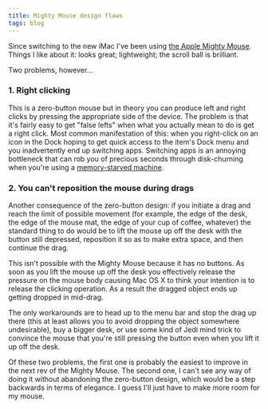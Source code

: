 ```yaml
---
title: Mighty Mouse design flaws
tags: blog
---
```


Since switching to the new iMac I've been using [the Apple Mighty Mouse](http://www.apple.com/mightymouse/). Things I like about it: looks great; lightweight; the scroll ball is brilliant.

Two problems, however...





### 1. Right clicking

This is a zero-button mouse but in theory you can produce left and right clicks by pressing the appropriate side of the device. The problem is that it's fairly easy to get "false lefts" when what you actually mean to do is get a right click. Most common manifestation of this: when you right-click on an icon in the Dock hoping to get quick access to the item's Dock menu and you inadvertently end up switching apps. Switching apps is an annoying bottleneck that can rob you of precious seconds through disk-churning when you're using a [memory-starved machine](http://www.wincent.com/a/about/wincent/weblog/archives/2006/05/memory_for_the.php).

### 2. You can't reposition the mouse during drags

Another consequence of the zero-button design: if you initiate a drag and reach the limit of possible movement (for example, the edge of the desk, the edge of the mouse mat, the edge of your cup of coffee, whatever) the standard thing to do would be to lift the mouse up off the desk with the button still depressed, reposition it so as to make extra space, and then continue the drag.

This isn't possible with the Mighty Mouse because it has no buttons. As soon as you lift the mouse up off the desk you effectively release the pressure on the mouse body causing Mac OS X to think your intention is to release the clicking operation. As a result the dragged object ends up getting dropped in mid-drag.

The only workarounds are to head up to the menu bar and stop the drag up there (this at least allows you to avoid dropping the object somewhere undesirable), buy a bigger desk, or use some kind of Jedi mind trick to convince the mouse that you're still pressing the button even when you lift it up off the desk.

Of these two problems, the first one is probably the easiest to improve in the next rev of the Mighty Mouse. The second one, I can't see any way of doing it without abandoning the zero-button design, which would be a step backwards in terms of elegance. I guess I'll just have to make more room for my mouse.
